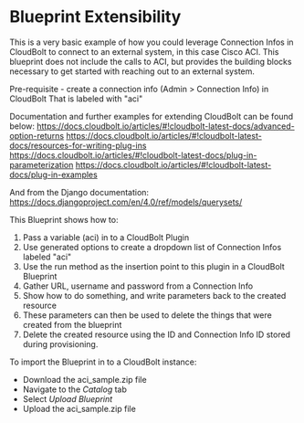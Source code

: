 # Blueprint Extensibility
This is a very basic example of how you could leverage Connection Infos in CloudBolt to connect to an external system, in this case Cisco ACI. This blueprint does not include the calls to ACI, but provides the building blocks necessary to get started with reaching out to an external system.

Pre-requisite - create a connection info (Admin > Connection Info) in CloudBolt That is labeled with "aci"

Documentation and further examples for extending CloudBolt can be found below:
https://docs.cloudbolt.io/articles/#!cloudbolt-latest-docs/advanced-option-returns
https://docs.cloudbolt.io/articles/#!cloudbolt-latest-docs/resources-for-writing-plug-ins
https://docs.cloudbolt.io/articles/#!cloudbolt-latest-docs/plug-in-parameterization
https://docs.cloudbolt.io/articles/#!cloudbolt-latest-docs/plug-in-examples

And from the Django documentation:
https://docs.djangoproject.com/en/4.0/ref/models/querysets/

This Blueprint shows how to:
1. Pass a variable (aci) in to a CloudBolt Plugin
2. Use generated options to create a dropdown list of Connection Infos labeled
   "aci"
3. Use the run method as the insertion point to this plugin in a CloudBolt
   Blueprint
4. Gather URL, username and password from a Connection Info
5. Show how to do something, and write parameters back to the created resource
6. These parameters can then be used to delete the things that were created
   from the blueprint
7. Delete the created resource using the ID and Connection Info ID stored during provisioning. 

To import the Blueprint in to a CloudBolt instance:
- Download the aci_sample.zip file
- Navigate to the *Catalog* tab
- Select *Upload Blueprint*
- Upload the aci_sample.zip file